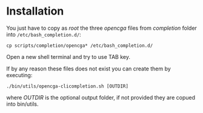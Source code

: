 
# Installation

You just have to copy as _root_ the three _opencga_ files from _completion_ folder into `/etc/bash_completion.d/`:

    cp scripts/completion/opencga* /etc/bash_completion.d/
    
Open a new shell terminal and try to use TAB key.


If by any reason these files does not exist you can create them by executing:

    ./bin/utils/opencga-clicompletion.sh [OUTDIR]

where _OUTDIR_ is the optional output folder, if not provided they are copued into bin/utils.